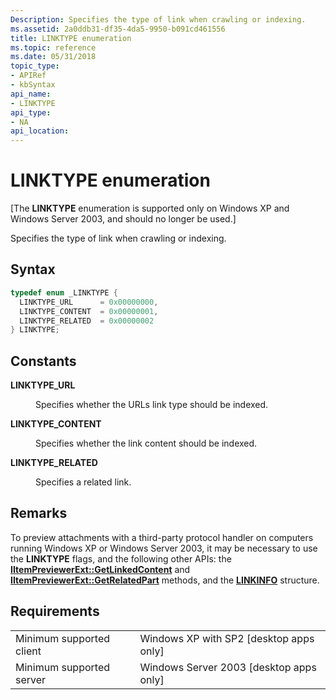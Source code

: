 ```yaml
---
Description: Specifies the type of link when crawling or indexing.
ms.assetid: 2a0ddb31-df35-4da5-9950-b091cd461556
title: LINKTYPE enumeration
ms.topic: reference
ms.date: 05/31/2018
topic_type: 
- APIRef
- kbSyntax
api_name: 
- LINKTYPE
api_type: 
- NA
api_location: 
---
```


# LINKTYPE enumeration

\[The **LINKTYPE** enumeration is supported only on Windows XP and Windows Server 2003, and should no longer be used.\]

Specifies the type of link when crawling or indexing.

## Syntax


```C++
typedef enum _LINKTYPE { 
  LINKTYPE_URL      = 0x00000000,
  LINKTYPE_CONTENT  = 0x00000001,
  LINKTYPE_RELATED  = 0x00000002
} LINKTYPE;
```



## Constants

<dl> <dt>

<span id="LINKTYPE_URL"></span><span id="linktype_url"></span>**LINKTYPE\_URL**
</dt> <dd>

Specifies whether the URLs link type should be indexed.

</dd> <dt>

<span id="LINKTYPE_CONTENT"></span><span id="linktype_content"></span>**LINKTYPE\_CONTENT**
</dt> <dd>

Specifies whether the link content should be indexed.

</dd> <dt>

<span id="LINKTYPE_RELATED"></span><span id="linktype_related"></span>**LINKTYPE\_RELATED**
</dt> <dd>

Specifies a related link.

</dd> </dl>

## Remarks

To preview attachments with a third-party protocol handler on computers running Windows XP or Windows Server 2003, it may be necessary to use the **LINKTYPE** flags, and the following other APIs: the [**IItemPreviewerExt::GetLinkedContent**](-search-iitempreviewerext-getlinkedcontent.md) and [**IItemPreviewerExt::GetRelatedPart**](-search-iitempreviewerext-getrelatedpart.md) methods, and the [**LINKINFO**](-search-linkinfo.md) structure.

## Requirements



|                                     |                                                      |
|-------------------------------------|------------------------------------------------------|
| Minimum supported client<br/> | Windows XP with SP2 \[desktop apps only\]<br/> |
| Minimum supported server<br/> | Windows Server 2003 \[desktop apps only\]<br/> |



 

 




